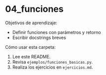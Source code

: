 # 04_funciones

Objetivos de aprendizaje:
- Definir funciones con parámetros y retorno
- Escribir docstrings breves

Cómo usar esta carpeta:
1. Lee este README.
2. Revisa `ejemplos/funciones_basicas.py`.
3. Realiza los ejercicios en `ejercicios.md`.
